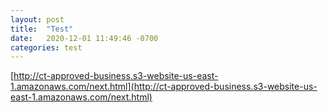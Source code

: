 ```yaml
---
layout: post
title:  "Test"
date:   2020-12-01 11:49:46 -0700
categories: test
---
```


[http://ct-approved-business.s3-website-us-east-1.amazonaws.com/next.html](http://ct-approved-business.s3-website-us-east-1.amazonaws.com/next.html)
